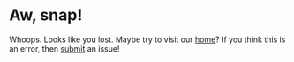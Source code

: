 # Aw, snap!
Whoops. Looks like you lost. Maybe try to visit our [home](/index.md)? If you think this is an error, then [submit](//github.com/Sly-Little-Fox/scrat.cf/issues) an issue!
<script>
  if (!isNaN(Number(location.pathname.slice(1).replace('/', ''))) {
    location.href = `https://scratch.mit.edu/projects/${location.pathname.slice(1).replace('/', '')}`;
  }
</script>
